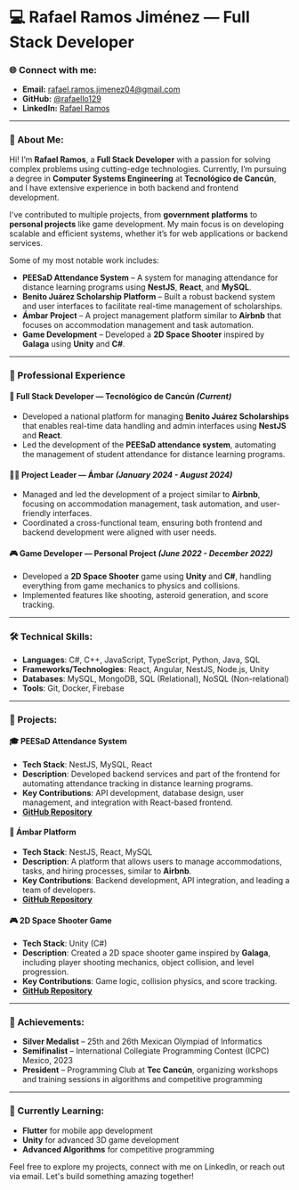 # 💻 Rafael Ramos Jiménez — Full Stack Developer

### 🌐 Connect with me:
- **Email:** [rafael.ramos.jimenez04@gmail.com](mailto:rafael.ramos.jimenez04@gmail.com)
- **GitHub:** [@rafaello129](https://github.com/rafaello129)
- **LinkedIn:** [Rafael Ramos](https://linkedin.com/in/rafaello129)

---

### 🚀 About Me:

Hi! I’m **Rafael Ramos**, a **Full Stack Developer** with a passion for solving complex problems using cutting-edge technologies. Currently, I’m pursuing a degree in **Computer Systems Engineering** at **Tecnológico de Cancún**, and I have extensive experience in both backend and frontend development.

I've contributed to multiple projects, from **government platforms** to **personal projects** like game development. My main focus is on developing scalable and efficient systems, whether it’s for web applications or backend services.

Some of my most notable work includes:

- **PEESaD Attendance System** – A system for managing attendance for distance learning programs using **NestJS**, **React**, and **MySQL**.
- **Benito Juárez Scholarship Platform** – Built a robust backend system and user interfaces to facilitate real-time management of scholarships.
- **Ámbar Project** – A project management platform similar to **Airbnb** that focuses on accommodation management and task automation.
- **Game Development** – Developed a **2D Space Shooter** inspired by **Galaga** using **Unity** and **C#**.

---

### 💼 Professional Experience

#### 🔧 **Full Stack Developer — Tecnológico de Cancún** _(Current)_
- Developed a national platform for managing **Benito Juárez Scholarships** that enables real-time data handling and admin interfaces using **NestJS** and **React**.
- Led the development of the **PEESaD attendance system**, automating the management of student attendance for distance learning programs.

#### 👨‍💻 **Project Leader — Ámbar** _(January 2024 - August 2024)_
- Managed and led the development of a project similar to **Airbnb**, focusing on accommodation management, task automation, and user-friendly interfaces.
- Coordinated a cross-functional team, ensuring both frontend and backend development were aligned with user needs.

#### 🎮 **Game Developer — Personal Project** _(June 2022 - December 2022)_
- Developed a **2D Space Shooter** game using **Unity** and **C#**, handling everything from game mechanics to physics and collisions.
- Implemented features like shooting, asteroid generation, and score tracking.

---

### 🛠️ Technical Skills:

- **Languages**: C#, C++, JavaScript, TypeScript, Python, Java, SQL
- **Frameworks/Technologies**: React, Angular, NestJS, Node.js, Unity
- **Databases**: MySQL, MongoDB, SQL (Relational), NoSQL (Non-relational)
- **Tools**: Git, Docker, Firebase


---

### 🌟 Projects:

#### 🎓 **PEESaD Attendance System**
- **Tech Stack**: NestJS, MySQL, React
- **Description**: Developed backend services and part of the frontend for automating attendance tracking in distance learning programs.
- **Key Contributions**: API development, database design, user management, and integration with React-based frontend.
- **[GitHub Repository](https://github.com/rafaello129)**

#### 💼 **Ámbar Platform**
- **Tech Stack**: NestJS, React, MySQL
- **Description**: A platform that allows users to manage accommodations, tasks, and hiring processes, similar to **Airbnb**.
- **Key Contributions**: Backend development, API integration, and leading a team of developers.
- **[GitHub Repository](https://github.com/rafaello129)**

#### 🎮 **2D Space Shooter Game**
- **Tech Stack**: Unity (C#)
- **Description**: Created a 2D space shooter game inspired by **Galaga**, including player shooting mechanics, object collision, and level progression.
- **Key Contributions**: Game logic, collision physics, and score tracking.
- **[GitHub Repository](https://github.com/rafaello129)**

---

### 🏅 Achievements:

- **Silver Medalist** – 25th and 26th Mexican Olympiad of Informatics
- **Semifinalist** – International Collegiate Programming Contest (ICPC) Mexico, 2023
- **President** – Programming Club at **Tec Cancún**, organizing workshops and training sessions in algorithms and competitive programming

---



### 🌱 Currently Learning:
- **Flutter** for mobile app development
- **Unity** for advanced 3D game development
- **Advanced Algorithms** for competitive programming

Feel free to explore my projects, connect with me on LinkedIn, or reach out via email. Let's build something amazing together!

